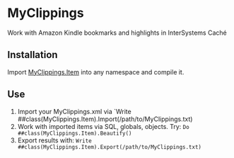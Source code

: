 # MyClippings
Work with Amazon Kindle bookmarks and highlights in InterSystems Caché

## Installation

Import [MyClippings.Item](https://raw.githubusercontent.com/eduard93/MyClippings/master/MyClippings/Item.cls.xml) into any namespace and compile it.

## Use

1. Import your MyClippings.xml via `Write ##class(MyClippings.Item).Import(/path/to/MyClippings.txt)
2. Work with imported items via SQL, globals, objects. Try: `Do ##class(MyClippings.Item).Beautify()`
3. Export results  with: `Write ##class(MyClippings.Item).Export(/path/to/MyClippings.txt)`
